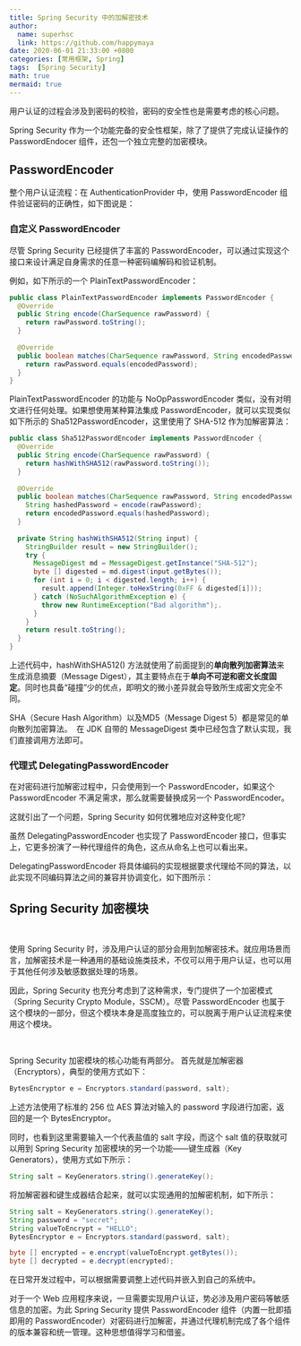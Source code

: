 ```yaml
---
title: Spring Security 中的加解密技术
author:
  name: superhsc
  link: https://github.com/happymaya
date: 2020-06-01 21:33:00 +0800
categories: [常用框架, Spring]
tags:  [Spring Security]
math: true
mermaid: true
---
```


用户认证的过程会涉及到密码的校验，密码的安全性也是需要考虑的核心问题。

Spring Security 作为一个功能完备的安全性框架，除了了提供了完成认证操作的 PasswordEndocer 组件，还包一个独立完整的加密模块。
​
## PasswordEncoder
整个用户认证流程：在 AuthenticationProvider 中，使用  PasswordEncoder 组件验证密码的正确性，如下图说是：


### 自定义 PasswordEncoder
尽管 Spring Security 已经提供了丰富的 PasswordEncoder，可以通过实现这个接口来设计满足自身需求的任意一种密码编解码和验证机制。
​

例如，如下所示的一个 PlainTextPasswordEncoder：
```java
public class PlainTextPasswordEncoder implements PasswordEncoder {
  @Override
  public String encode(CharSequence rawPassword) {
    return rawPassword.toString(); 
  }
  
  @Override
  public boolean matches(CharSequence rawPassword, String encodedPassword) {
    return rawPassword.equals(encodedPassword);
  }
}
```
PlainTextPasswordEncoder 的功能与 NoOpPasswordEncoder 类似，没有对明文进行任何处理。如果想使用某种算法集成 PasswordEncoder，就可以实现类似如下所示的 Sha512PasswordEncoder，这里使用了 SHA-512 作为加解密算法：
```java
public class Sha512PasswordEncoder implements PasswordEncoder {
  @Override
  public String encode(CharSequence rawPassword) {
    return hashWithSHA512(rawPassword.toString());
  }
  
  @Override
  public boolean matches(CharSequence rawPassword, String encodedPassword) {
    String hashedPassword = encode(rawPassword);
    return encodedPassword.equals(hashedPassword);
  }
  
  private String hashWithSHA512(String input) {
    StringBuilder result = new StringBuilder();
    try {
      MessageDigest md = MessageDigest.getInstance("SHA-512");
      byte [] digested = md.digest(input.getBytes());
      for (int i = 0; i < digested.length; i++) {
        result.append(Integer.toHexString(0xFF & digested[i]));
      } catch (NoSuchAlgorithmException e) {
        throw new RuntimeException("Bad algorithm");.
      }
    }
    return result.toString();
  }
}
```
上述代码中，hashWithSHA512() 方法就使用了前面提到的**单向散列加密算法**来生成消息摘要（Message Digest），其主要特点在于**单向不可逆和密文长度固定**。同时也具备“碰撞”少的优点，即明文的微小差异就会导致所生成密文完全不同。

SHA（Secure Hash Algorithm）以及MD5（Message Digest 5）都是常见的单向散列加密算法。
​
在 JDK 自带的 MessageDigest 类中已经包含了默认实现，我们直接调用方法即可。


### 代理式 DelegatingPasswordEncoder
在对密码进行加解密过程中，只会使用到一个 PasswordEncoder，如果这个 PasswordEncoder 不满足需求，那么就需要替换成另一个 PasswordEncoder。
​

这就引出了一个问题，Spring Security 如何优雅地应对这种变化呢?
​

虽然 DelegatingPasswordEncoder 也实现了 PasswordEncoder 接口，但事实上，它更多扮演了一种代理组件的角色，这点从命名上也可以看出来。 
​

DelegatingPasswordEncoder 将具体编码的实现根据要求代理给不同的算法，以此实现不同编码算法之间的兼容并协调变化，如下图所示：
​

## Spring Security 加密模块
​

使用 Spring Security 时，涉及用户认证的部分会用到加解密技术。就应用场景而言，加解密技术是一种通用的基础设施类技术，不仅可以用于用户认证，也可以用于其他任何涉及敏感数据处理的场景。
​

因此，Spring Security 也充分考虑到了这种需求，专门提供了一个加密模式（Spring Security Crypto Module，SSCM）。尽管 PasswordEncoder 也属于这个模块的一部分，但这个模块本身是高度独立的，可以脱离于用户认证流程来使用这个模块。
​

​

Spring Security 加密模块的核心功能有两部分。
首先就是加解密器（Encryptors），典型的使用方式如下：
```java
BytesEncryptor e = Encryptors.standard(password, salt);
```
上述方法使用了标准的 256 位 AES 算法对输入的 password 字段进行加密，返回的是一个 BytesEncryptor。
​

同时，也看到这里需要输入一个代表盐值的 salt 字段，而这个 salt 值的获取就可以用到 Spring Security 加密模块的另一个功能——键生成器（Key Generators），使用方式如下所示：
```java
String salt = KeyGenerators.string().generateKey();
```
将加解密器和键生成器结合起来，就可以实现通用的加解密机制，如下所示：
```java
String salt = KeyGenerators.string().generateKey(); 
String password = "secret"; 
String valueToEncrypt = "HELLO"; 
BytesEncryptor e = Encryptors.standard(password, salt); 

byte [] encrypted = e.encrypt(valueToEncrypt.getBytes()); 
byte [] decrypted = e.decrypt(encrypted);

```
在日常开发过程中，可以根据需要调整上述代码并嵌入到自己的系统中。
​

对于一个 Web 应用程序来说，一旦需要实现用户认证，势必涉及用户密码等敏感信息的加密。为此 Spring Security 提供 PasswordEncoder 组件（内置一批即插即用的 PasswordEncoder）对密码进行加解密，并通过代理机制完成了各个组件的版本兼容和统一管理。这种思想值得学习和借鉴。
